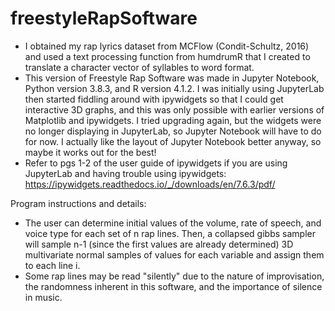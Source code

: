# freestyleRapSoftware

- I obtained my rap lyrics dataset from MCFlow (Condit-Schultz, 2016) and used a text processing function from humdrumR that I created to translate a character vector of syllables to word format.
- This version of Freestyle Rap Software was made in Jupyter Notebook, Python version 3.8.3, and R version 4.1.2. I was initially using JupyterLab then started fiddling around with ipywidgets so that I could get interactive 3D graphs, and this was only possible with earlier versions of Matplotlib and ipywidgets. I tried upgrading again, but the widgets were no longer displaying in JupyterLab, so Jupyter Notebook will have to do for now. I actually like the layout of Jupyter Notebook better anyway, so maybe it works out for the best!
- Refer to pgs 1-2 of the user guide of ipywidgets if you are using JupyterLab and having trouble using ipywidgets: https://ipywidgets.readthedocs.io/_/downloads/en/7.6.3/pdf/

Program instructions and details:
- The user can determine initial values of the volume, rate of speech, and voice type for each set of n rap lines. Then, a collapsed gibbs sampler will 
sample n-1 (since the first values are already determined) 3D multivariate normal samples of values for each variable and assign them to each line i.
- Some rap lines may be read "silently" due to the nature of improvisation, the randomness inherent in this software, and the importance of silence in music.
